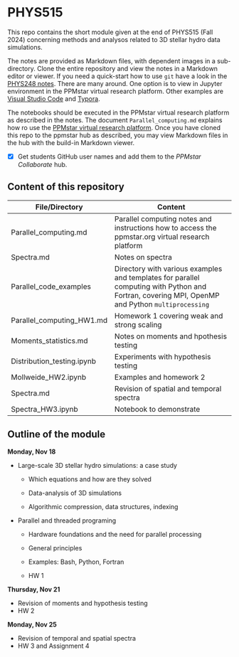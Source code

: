# PHYS515

This repo contains the short module given at the end of PHYS515 (Fall 2024) concerning methods and analysos related to 3D stellar hydro data simulations. 

The notes are provided as Markdown files, with dependent images in a sub-directory. Clone the entire repository and view the notes in a Markdown editor or viewer. If you need a quick-start how to use `git` have a look in the [PHYS248 notes](https://github.com/UVic-CompPhys/PHYS248). There are many around. One option is to view in Jupyter environment in the PPMstar virtual research platform. Other examples are [Visual Studio Code](https://code.visualstudio.com) and [Typora](https://typora.io). 

The notebooks should be executed in the PPMstar virtual research platform as described in the notes. The document `Parallel_computing.md` explains how ro use the [PPMstar virtual research platform](https://www.ppmstar.org). Once you have cloned this repo to the ppmstar hub as described, you may view Markdown files in the hub with the build-in Markdown viewer. 

* [x] Get students GitHub user names and add them to the _PPMstar Collaborate_ hub.

## Content of this repository

File/Directory | Content
-----|---------
Parallel_computing.md | Parallel computing notes and instructions how to access the ppmstar.org virtual research platform
Spectra.md | Notes on spectra 
Parallel_code_examples | Directory with various examples and templates for parallel computing with Python and Fortran, covering MPI, OpenMP and Python `multiprocessing` 
Parallel_computing_HW1.md | Homework 1 covering weak and strong scaling
Moments_statistics.md | Notes on moments and hpothesis testing
Distribution_testing.ipynb | Experiments with hypothesis testing
Mollweide_HW2.ipynb | Examples and homework 2
Spectra.md | Revision of spatial and temporal spectra
Spectra_HW3.ipynb | Notebook to demonstrate 



## Outline of the module

**Monday, Nov 18**

* Large-scale 3D stellar hydro simulations: a case study

  * Which equations and how are they solved
  * Data-analysis of 3D simulations

  * Algorithmic compression, data structures, indexing

* Parallel and threaded programing 

  * Hardware foundations and the need for parallel processing

  * General principles

  * Examples: Bash, Python, Fortran

  * HW 1

  

**Thursday, Nov 21**

* Revision of moments and hypothesis testing
* HW 2

**Monday, Nov 25**

* Revision of temporal and spatial spectra
* HW 3 and Assignment 4



